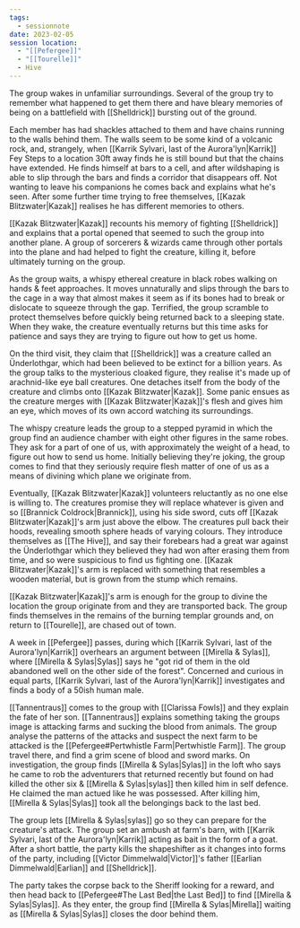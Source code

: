 ```yaml
---
tags:
  - sessionnote
date: 2023-02-05
session location:
  - "[[Pefergee]]"
  - "[[Tourelle]]"
  - Hive
---
```

The group wakes in unfamiliar surroundings. Several of the group try to remember what happened to get them there and have bleary memories of being on a battlefield with [[Shelldrick]] bursting out of the ground.

Each member has had shackles attached to them and have chains running to the walls behind them. The walls seem to be some kind of a volcanic rock, and, strangely, when [[Karrik Sylvari, last of the Aurora'lyn|Karrik]] Fey Steps to a location 30ft away finds he is still bound but that the chains have extended. He finds himself at bars to a cell, and after wildshaping is able to slip through the bars and finds a corridor that disappears off. Not wanting to leave his companions he comes back and explains what he's seen. After some further time trying to free themselves, [[Kazak Blitzwater|Kazak]] realises he has different memories to others.

[[Kazak Blitzwater|Kazak]] recounts his memory of fighting [[Shelldrick]] and explains that a portal opened that seemed to such the group into another plane. A group of sorcerers & wizards came through other portals into the plane and had helped to fight the creature, killing it, before ultimately turning on the group.

As the group waits, a whispy ethereal creature in black robes walking on hands & feet approaches. It moves unnaturally and slips through the bars to the cage in a way that almost makes it seem as if its bones had to break or dislocate to squeeze through the gap. Terrified, the group scramble to protect themselves before quickly being returned back to a sleeping state. When they wake, the creature eventually returns but this time asks for patience and says they are trying to figure out how to get us home.

On the third visit, they claim that [[Shelldrick]] was a creature called an Ünderlothgar, which had been believed to be extinct for a billion years. As the group talks to the mysterious cloaked figure, they realise it's made up of arachnid-like eye ball creatures. One detaches itself from the body of the creature and climbs onto [[Kazak Blitzwater|Kazak]]. Some panic ensues as the creature merges with [[Kazak Blitzwater|Kazak]]'s flesh and gives him an eye, which moves of its own accord watching its surroundings.

The whispy creature leads the group to a stepped pyramid in which the group find an audience chamber with eight other figures in the same robes. They ask for a part of one of us, with approximately the weight of a head, to figure out how to send us home. Initially believing they're joking, the group comes to find that they seriously require flesh matter of one of us as a means of divining which plane we originate from.

Eventually, [[Kazak Blitzwater|Kazak]] volunteers reluctantly as no one else is willing to. The creatures promise they will replace whatever is given and so [[Brannick Coldrock|Brannick]], using his side sword, cuts off [[Kazak Blitzwater|Kazak]]'s arm just above the elbow. The creatures pull back their hoods, revealing smooth sphere heads of varying colours. They introduce themselves as [[The Hive]], and say their forebears had a great war against the Ünderlothgar which they believed they had won after erasing them from time, and so were suspicious to find us fighting one. [[Kazak Blitzwater|Kazak]]'s arm is replaced with something that resembles a wooden material, but is grown from the stump which remains.

[[Kazak Blitzwater|Kazak]]'s arm is enough for the group to divine the location the group originate from and they are transported back. The group finds themselves in the remains of the burning templar grounds and, on return to [[Tourelle]], are chased out of town.

A week in [[Pefergee]] passes, during which [[Karrik Sylvari, last of the Aurora'lyn|Karrik]] overhears an argument between [[Mirella & Sylas]], where [[Mirella & Sylas|Sylas]] says he "got rid of them in the old abandoned well on the other side of the forest". Concerned and curious in equal parts, [[Karrik Sylvari, last of the Aurora'lyn|Karrik]] investigates and finds a body of a 50ish human male.

[[Tannentraus]] comes to the group with [[Clarissa Fowls]] and they explain the fate of her son. [[Tannentraus]] explains something taking the groups image is attacking farms and sucking the blood from animals. The group analyse the patterns of the attacks and suspect the next farm to be attacked is the [[Pefergee#Pertwhistle Farm|Pertwhistle Farm]]. The group travel there, and find a grim scene of blood and sword marks. On investigation, the group finds [[Mirella & Sylas|Sylas]] in the loft who says he came to rob the adventurers that returned recently but found on had killed the other six & [[Mirella & Sylas|sylas]] then killed him in self defence. He claimed the man actued like he was possessed. After killing him, [[Mirella & Sylas|Sylas]] took all the belongings back to the last bed.

The group lets [[Mirella & Sylas|sylas]] go so they can prepare for the creature's attack. The group set an ambush at farm's barn, with [[Karrik Sylvari, last of the Aurora'lyn|Karrik]] acting as bait in the form of a goat. After a short battle, the party kills the shapeshifter as it changes into forms of the party, including [[Victor Dimmelwald|Victor]]'s father [[Earlian Dimmelwald|Earlian]] and [[Shelldrick]].

The party takes the corpse back to the Sheriff looking for a reward, and then head back to [[Pefergee#The Last Bed|the Last Bed]] to find [[Mirella & Sylas|Sylas]]. As they enter, the group find [[Mirella & Sylas|Mirella]] waiting as [[Mirella & Sylas|Sylas]] closes the door behind them.